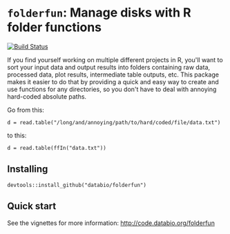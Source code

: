 # `folderfun`: Manage disks with R folder functions 
[![Build Status](https://travis-ci.org/databio/folderfun.svg?branch=master)](https://travis-ci.org/databio/folderfun)

If you find yourself working on multiple different projects in R, you'll want to sort your input data and output results into folders containing raw data, processed data, plot results, intermediate table outputs, etc. This package makes it easier to do that by providing a quick and easy way to create and use functions for any directories, so you don't have to deal with annoying hard-coded absolute paths.

Go from this:

```{r}
d = read.table("/long/and/annoying/path/to/hard/coded/file/data.txt")
```

to this:

```{r}
d = read.table(ffIn("data.txt"))
```

## Installing

```{r}
devtools::install_github("databio/folderfun")
```

## Quick start

See the vignettes for more information: http://code.databio.org/folderfun
